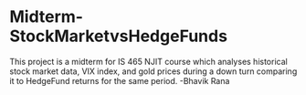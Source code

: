# Midterm-StockMarketvsHedgeFunds
This project is a midterm for IS 465 NJIT course which analyses historical stock market data, VIX index, and gold prices during a down turn comparing it to HedgeFund returns for the same period. -Bhavik Rana
